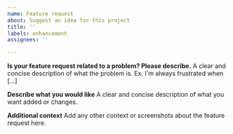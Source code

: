 ```yaml
---
name: Feature request
about: Suggest an idea for this project
title: ''
labels: enhancement
assignees: ''

---
```


**Is your feature request related to a problem? Please describe.**
A clear and concise description of what the problem is. Ex. I'm always frustrated when [...]

**Describe what you would like**
A clear and concise description of what you want added or changes.

**Additional context**
Add any other context or screenshots about the feature request here.

